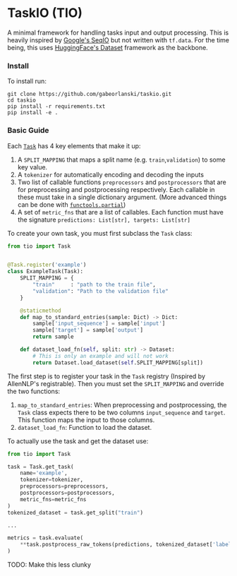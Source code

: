 # TaskIO (TIO)

A minimal framework for handling tasks input and output processing. This is
heavily inspired by [Google's SeqIO](https://github.com/google/seqio) but not
written with `tf.data`. For the time being, this
uses [HuggingFace's Dataset](https://huggingface.co/docs/datasets/) framework as
the backbone.

### Install

To install run:

```shell
git clone https://github.com/gabeorlanski/taskio.git
cd taskio
pip install -r requirements.txt
pip install -e .
```

### Basic Guide

Each [`Task`](https://github.com/gabeorlanski/taskio/blob/f7ed6594fb73f74489d2b700c05e8c758b4f6ff3/tio/task.py)
has 4 key elements that make it up:

1. A `SPLIT_MAPPING` that maps a split name (e.g. `train`,`validation`) to some
   key value.
2. A `tokenizer` for automatically encoding and decoding the inputs
3. Two list of callable functions `preprocessors` and `postprocessors` that are
   for preprocessing and postprocessing respectively. Each callable in these
   must take in a single dictionary argument. (More advanced things can be done
   with
   [`functools.partial`](https://docs.python.org/3/library/functools.html#functools.partial))
4. A set of `metric_fns` that are a list of callables. Each function must have
   the signature `predictions: List[str], targets: List[str]`

To create your own task, you must first subclass the `Task` class:

```python
from tio import Task


@Task.register('example')
class ExampleTask(Task):
    SPLIT_MAPPING = {
        "train"     : "path to the train file",
        "validation": "Path to the validation file"
    }

    @staticmethod
    def map_to_standard_entries(sample: Dict) -> Dict:
        sample['input_sequence'] = sample['input']
        sample['target'] = sample['output']
        return sample

    def dataset_load_fn(self, split: str) -> Dataset:
        # This is only an example and will not work
        return Dataset.load_dataset(self.SPLIT_MAPPING[split])
```

The first step is to register your task in the `Task` registry (Inspired by
AllenNLP's registrable). Then you must set the `SPLIT_MAPPING` and override the
two functions:

1. `map_to_standard_entries`: When preprocessing and postprocessing, the `Task`
   class expects there to be two columns `input_sequence` and `target`. This
   function maps the input to those columns.
2. `dataset_load_fn`: Function to load the dataset.

To actually use the task and get the dataset use:

```python
from tio import Task

task = Task.get_task(
    name='example',
    tokenizer=tokenizer,
    preprocessors=preprocessors,
    postprocessors=postprocessors,
    metric_fns=metric_fns
)
tokenized_dataset = task.get_split("train")

...

metrics = task.evaluate(
    **task.postprocess_raw_tokens(predictions, tokenized_dataset['labels'])
)
```

TODO: Make this less clunky